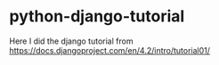 # python-django-tutorial

Here I did the django tutorial from https://docs.djangoproject.com/en/4.2/intro/tutorial01/
